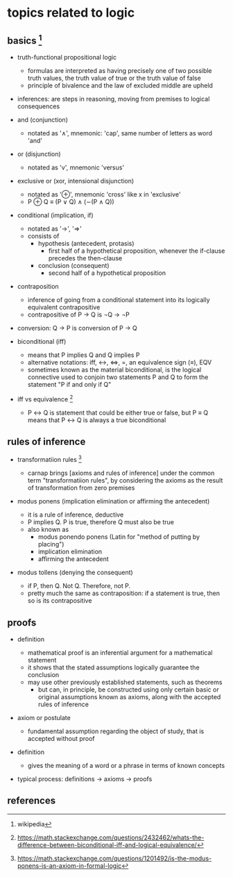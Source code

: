 # topics related to logic

## basics [^1]

- truth-functional propositional logic
  - formulas are interpreted as having precisely one of two possible truth values, 
    the truth value of true or the truth value of false
  - principle of bivalence and the law of excluded middle are upheld

- inferences: are steps in reasoning, moving from premises to logical consequences

- and (conjunction)
  - notated as '∧', mnemonic: 'cap', same number of letters as word 'and'
- or (disjunction)
  - notated as 'v', mnemonic 'versus'
- exclusive or (xor, intensional disjunction)
  - notated as '⊕', mnemonic 'cross' like x in 'exclusive'
  - P ⊕ Q ≡ (P ∨ Q) ∧ (∼(P ∧ Q))

- conditional (implication, if)
  - notated as '->', '=>'
  - consists of 
    - hypothesis (antecedent, protasis)
      - first half of a hypothetical proposition, whenever the if-clause precedes the then-clause
    - conclusion (consequent)
      - second half of a hypothetical proposition

- contraposition
  - inference of going from a conditional statement into its logically equivalent contrapositive
  - contrapositive of P → Q is ¬Q → ¬P

- conversion: Q → P is conversion of P → Q

- biconditional (iff)
  - means that P implies Q and Q implies P
  - alternative notations: iff, <->, <=>, =, an equivalence sign (≡), EQV
  - sometimes known as the material biconditional, is the logical connective used to conjoin two
    statements P and Q to form the statement "P if and only if Q"

- iff vs equivalence [^3]
  - P ↔ Q is statement that could be either true or false, but P ≡ Q means that P ↔ Q is always a true biconditional


## rules of inference

- transformatiion rules [^2]
  - carnap brings [axioms and rules of inference] under the common term "transformatiion rules", 
    by considering the axioms as the result of transformation from zero premises 

- modus ponens (implication elimination or affirming the antecedent)
    - it is a rule of inference, deductive
    - P implies Q. P is true, therefore Q must also be true
    - also known as
      - modus ponendo ponens (Latin for "method of putting by placing")
      - implication elimination
      - affirming the antecedent

- modus tollens (denying the consequent)
  - if P, then Q. Not Q. Therefore, not P.
  - pretty much the same as contraposition: if a statement is true, then so is its contrapositive


## proofs

- definition
  - mathematical proof is an inferential argument for a mathematical statement
  - it shows that the stated assumptions logically guarantee the conclusion
  - may use other previously established statements, such as theorems
    - but can, in principle, be constructed using only certain basic or original assumptions
      known as axioms, along with the accepted rules of inference

- axiom or postulate
  - fundamental assumption regarding the object of study, that is accepted without proof

- definition
  - gives the meaning of a word or a phrase in terms of known concepts

- typical process: definitions -> axioms -> proofs


## references

[^1]: wikipedia
[^2]: https://math.stackexchange.com/questions/1201492/is-the-modus-ponens-is-an-axiom-in-formal-logic
[^3]: https://math.stackexchange.com/questions/2432462/whats-the-difference-between-biconditional-iff-and-logical-equivalence/
